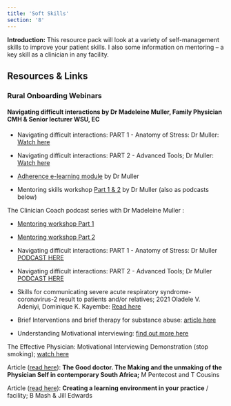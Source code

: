 ```yaml
---
title: 'Soft Skills'
section: '8'
---
```



**Introduction:** This resource pack will look at a variety of self-management skills to improve your patient skills. I also some information on mentoring – a key skill as a clinician in any facility.

## Resources & Links

### Rural Onboarding Webinars

#### Navigating difficult interactions by Dr Madeleine Muller, Family Physician CMH & Senior lecturer WSU, EC

* Navigating difficult interactions: PART 1 - Anatomy of Stress: Dr Muller:
[Watch here](https://www.youtube.com/embed/JgylbNttvCI?list=PLBS4k3o3cGeYG5uyRuaD9W5rt6JWzWJ62)

* Navigating difficult interactions: PART 2 - Advanced Tools; Dr Muller:
[Watch here](https://www.youtube.com/embed/UYwjqKP9cyY?list=PLBS4k3o3cGeYG5uyRuaD9W5rt6JWzWJ62)
* [Adherence e-learning module](https://youtube.com/playlist?list=PL2IvCQAf-vTuGfKuE8vpThZ7hA63ttpqP) by Dr Muller

* Mentoring skills workshop [Part 1 & 2](https://youtube.com/playlist?list=PL2IvCQAf-vTsUEgPjZ00PDOaqhW0ELA2J) by Dr Muller (also as podcasts below)

The Clinician Coach podcast series with Dr Madeleine Muller :

* [Mentoring workshop Part 1](https://anchor.fm/cliniciancoach/episodes/Mentoring-Skills-Workshop-Part-1-Podcast-e1fdfer)

* [Mentoring workshop Part 2](https://anchor.fm/cliniciancoach/episodes/Mentoring-Skills-Workshop-Part-2-Podcast-e1fdfrb)

* Navigating difficult interactions: PART 1 - Anatomy of Stress: Dr Muller [PODCAST HERE](https://anchor.fm/cliniciancoach/episodes/Navigating-difficult-interactions-Part-1-The-Anatomy-of-Stress-e1fdgj8)

* Navigating difficult interactions: PART 2 - Advanced Tools; Dr Muller [PODCAST HERE](https://anchor.fm/cliniciancoach/episodes/Navigating-difficult-interactions-PART-2---Advanced-Tools-e1fdgr9)

<!-- SITE NOT FOUND 404 * [**Breaking bad news**](https://www.aafp.org/afp/2001/1215/afp20011215p1975.pdf) by GREGG K. VANDEKIEFT -->

* Skills for communicating severe acute respiratory syndrome-coronavirus-2 result to patients and/or relatives; 2021 Oladele V. Adeniyi, Dominique K. Kayembe: [Read here](https://safpj.co.za/index.php/safpj/article/view/5221/6729)

* Brief Interventions and brief therapy for substance abuse: [article here](https://store.samhsa.gov/sites/default/files/d7/priv/sma12-3952.pdf)

* Understanding Motivational interviewing: [find out more here](https://en.motivationalinterviewing.org/understanding-motivational-interviewing)

The Effective Physician: Motivational Interviewing Demonstration (stop smoking); [watch here](https://www.youtube.com/watch?v=URiKA7CKtfc)

Article ([read here](https://link.springer.com/article/10.1007/s10912-019-09572-y)): **The Good doctor. The Making and the unmaking of the Physician Self in contemporary South Africa;** M Pentecost and T Cousins

Article ([read here](https://safpj.co.za/index.php/safpj/article/view/5166/6263)): **Creating a learning environment in your practice** / facility; B Mash & Jill Edwards

<!--
    This is a comment and is not displayed on the website. Do not alter this text between arrows (->).
    To change the content in this file, simply retype/ copy+paste any text above, as you would in a normal text file/ word document.

    The hashtag ( # ) symbols followed by a space and then text show a heading. The more #s you have, the smaller/"less important" the heading. You can add up to 6 # but we suggest max 4 #. make sure each heading is on a separate line.

    The single star ( * ) followed by a space and then text shows an item in a bulleted list. Make sure each item is on a separate line.  

    The text surrounded by double stars ( ** ) with no space show bold text.

    Links are created by putting the text you want to show in square brackets ( [] ) followed by the link in round brackets ( () ). For example, [RuReSA](https://ruresa.org.za/) will show as RuReSA and link to the RuReSA website.

    Please refer to the "HOW TO USE" or "HOW TO USE SHORT" files for more information.
 -->